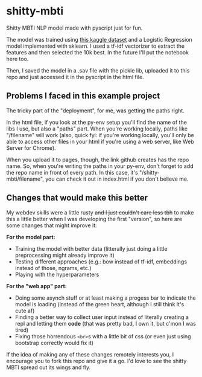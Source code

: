 # shitty-mbti
Shitty MBTI NLP model made with pyscript just for fun.

The model was trained using [this kaggle dataset](https://www.kaggle.com/datasets/datasnaek/mbti-type) and a Logistic Regression model implemented with sklearn. I used a tf-idf vectorizer to extract the features and then selected the 10k best. In the future I'll put the notebook here too.

Then, I saved the model in a .sav file with the pickle lib, uploaded it to this repo and just accessed it in the pyscript in the html file.

## Problems I faced in this example project

The tricky part of the "deployment", for me, was getting the paths right.

In the html file, if you look at the py-env setup you'll find the name of the libs I use, but also a "paths" part. When you're working locally, paths like "/filename" will work (also, quick fyi: if you're working locally, you'll only be able to access other files in your html if you're using a web server, like Web Server for Chrome). 

When you upload it to pages, though, the link github creates has the repo name. So, when you're writing the paths in your py-env, don't forget to add the repo name in front of every path. In this case, it's "/shitty-mbti/filename", you can check it out in index.html if you don't believe me.

## Changes that would make this better

My webdev skills were a little rusty ~~and I just couldn't care less tbh~~ to make this a little better when I was developing the first "version", so here are some changes that might improve it:

**For the model part:**
- Training the model with better data (litterally just doing a little preprocessing might already improve it)
- Testing different approaches (e.g.: bow instead of tf-idf, embeddings instead of those, ngrams, etc.)
- Playing with the hyperparameters

**For the "web app" part:**
- Doing some asynch stuff or at least making a progess bar to indicate the model is loading (instead of the green heart, although I still think it's cute af)
- Finding a better way to collect user input instead of literally creating a repl and letting them **code** (that was pretty bad, I own it, but c'mon I was tired)
- Fixing those horrendous `<br>`s with a little bit of css (or even just using bootstrap correctly would fix it)

If the idea of making any of these changes remotely interests you, I encourage you to fork this repo and give it a go. I'd love to see the shitty MBTI spread out its wings and fly.
